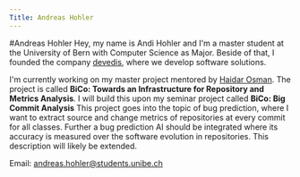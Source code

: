 ```yaml
---
Title: Andreas Hohler
---
```

#Andreas Hohler
Hey, my name is Andi Hohler and I'm a master student at the University of Bern with Computer Science as Major. Beside of that, I founded the company [devedis](https://devedis.ch), where we develop software solutions.

I'm currently working on my master project mentored by [Haidar Osman](%base_url%/staff/Osman).
The project is called **BiCo: Towards an Infrastructure for Repository and Metrics Analysis**. I will build this upon my seminar project called **BiCo: Big Commit Analysis**
This project goes into the topic of bug prediction, where I want to extract source and change metrics of repositories at every commit for all classes. Further a bug prediction AI should be integrated where its accuracy is measured over the software evolution in repositories. This description will likely be extended.

Email: andreas.hohler@students.unibe.ch
